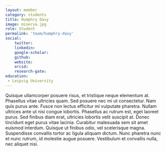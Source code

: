 ```yaml
---
layout: member
category: students
title: Humphry Davy
image: minerva.jpg
role: Student 
permalink: 'team/humphry-davy'
social:
    twitter: 
    linkedin: 
    google-scholar: 
    github: 
    website: 
    orcid: 
    research-gate: 
education:
 - Leipzig University
---
```


Quisque ullamcorper posuere risus, et tristique neque elementum at. Phasellus vitae ultricies quam. Sed posuere nec mi ut consectetur. Nam quis purus ante. Fusce non lectus efficitur mi vulputate pharetra. Nullam ultrices ante ut nisi congue lobortis. Phasellus ac rutrum est, eget laoreet purus. Sed finibus diam erat, ultricies lobortis velit suscipit at. Donec tincidunt eget purus vitae lacinia. Curabitur malesuada sem sit amet euismod interdum. Quisque ut finibus odio, vel scelerisque magna. Suspendisse convallis tortor ac ligula aliquam dictum. Nunc pharetra nunc et nunc rutrum, id molestie augue posuere. Vestibulum et convallis nulla, nec aliquet nisi.
